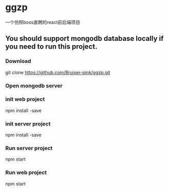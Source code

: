 # ggzp
一个仿照boss直聘的react前后端项目

## You should support mongodb database locally if you need to run this project.

### Download
git clone https://github.com/Bruiser-pink/ggzp.git

### Open mongodb server

### init web project
npm install -save

### init server project
npm install -save

### Run server project
npm start

### Run web project
npm start
